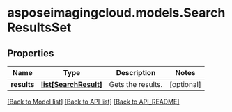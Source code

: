 # asposeimagingcloud.models.SearchResultsSet

## Properties
Name | Type | Description | Notes
------------ | ------------- | ------------- | -------------
**results** | [**list[SearchResult]**](SearchResult.md) | Gets the results. | [optional] 

[[Back to Model list]](API_README.md#documentation-for-models) [[Back to API list]](API_README.md#documentation-for-api-endpoints) [[Back to API_README]](API_README.md)


